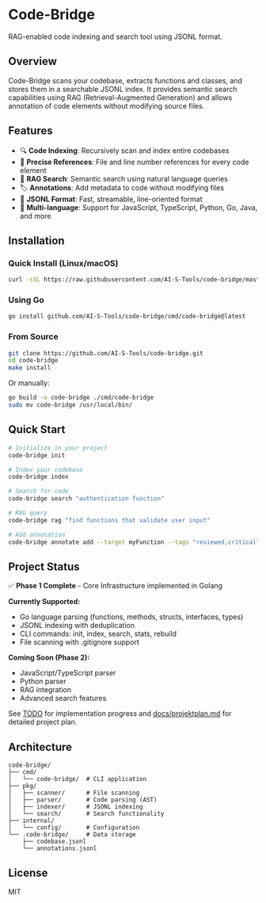 # Code-Bridge

RAG-enabled code indexing and search tool using JSONL format.

## Overview

Code-Bridge scans your codebase, extracts functions and classes, and stores them in a searchable JSONL index. It provides semantic search capabilities using RAG (Retrieval-Augmented Generation) and allows annotation of code elements without modifying source files.

## Features

- 🔍 **Code Indexing**: Recursively scan and index entire codebases
- 🎯 **Precise References**: File and line number references for every code element
- 🤖 **RAG Search**: Semantic search using natural language queries
- 🏷️ **Annotations**: Add metadata to code without modifying files
- 📝 **JSONL Format**: Fast, streamable, line-oriented format
- 🔧 **Multi-language**: Support for JavaScript, TypeScript, Python, Go, Java, and more

## Installation

### Quick Install (Linux/macOS)

```bash
curl -sSL https://raw.githubusercontent.com/AI-S-Tools/code-bridge/master/install.sh | bash
```

### Using Go

```bash
go install github.com/AI-S-Tools/code-bridge/cmd/code-bridge@latest
```

### From Source

```bash
git clone https://github.com/AI-S-Tools/code-bridge.git
cd code-bridge
make install
```

Or manually:

```bash
go build -o code-bridge ./cmd/code-bridge
sudo mv code-bridge /usr/local/bin/
```

## Quick Start

```bash
# Initialize in your project
code-bridge init

# Index your codebase
code-bridge index

# Search for code
code-bridge search "authentication function"

# RAG query
code-bridge rag "find functions that validate user input"

# Add annotation
code-bridge annotate add --target myFunction --tags "reviewed,critical"
```

## Project Status

✅ **Phase 1 Complete** - Core Infrastructure implemented in Golang

**Currently Supported:**
- Go language parsing (functions, methods, structs, interfaces, types)
- JSONL indexing with deduplication
- CLI commands: init, index, search, stats, rebuild
- File scanning with .gitignore support

**Coming Soon (Phase 2):**
- JavaScript/TypeScript parser
- Python parser
- RAG integration
- Advanced search features

See [TODO](./TODO) for implementation progress and [docs/projektplan.md](./docs/projektplan.md) for detailed project plan.

## Architecture

```
code-bridge/
├── cmd/
│   └── code-bridge/  # CLI application
├── pkg/
│   ├── scanner/      # File scanning
│   ├── parser/       # Code parsing (AST)
│   ├── indexer/      # JSONL indexing
│   └── search/       # Search functionality
├── internal/
│   └── config/       # Configuration
└── .code-bridge/     # Data storage
    ├── codebase.jsonl
    └── annotations.jsonl
```

## License

MIT
